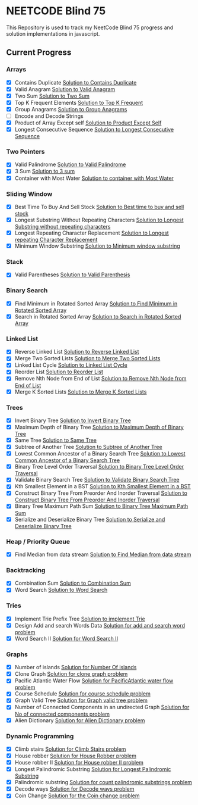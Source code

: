 # NEETCODE Blind 75
This Repository is used to track my NeetCode Blind 75 progress and solution implementations in javascript.

## Current Progress

### Arrays
- [x] Contains Duplicate [Solution to Contains Duplicate](Arrays/containsDuplicate.js)
- [x] Valid Anagram [Solution to Valid Anagram](Arrays/validAnagram.js)
- [x] Two Sum [Solution to Two Sum](Arrays/twoSum.js)
- [x] Top K Frequent Elements [Solution to Top K Frequent](Arrays/topKFrequentElements.js)
- [x] Group Anagrams [Solution to Group Anagrams](Arrays/groupAnagrams.js)
- [ ] Encode and Decode Strings
- [x] Product of Array Except self [Solution to Product Except Self](Arrays/productExceptSelf.js)
- [x] Longest Consecutive Sequence [Solution to Longest Consecutive Sequence](Arrays/longestConsecutive.js)

### Two Pointers
- [x] Valid Palindrome [Solution to Valid Palindrome](TwoPointers/isPalindrome.js)
- [x] 3 Sum [Solution to 3 sum](TwoPointers/threesum.js)
- [x] Container with Most Water [Solution to container with Most Water](TwoPointers/maxArea.js)

### Sliding Window
- [x] Best Time To Buy And Sell Stock [Solution to Best time to buy and sell stock](SlidingWindow/characterReplacement.js)
- [x] Longest Substring Without Repeating Characters [Solution to Longest Substring without repeating characters](SlidingWindow/lengthOfLongestSubstring.js)
- [x] Longest Repeating Character Replacement [Solution to Longest repeating Character Replacement](SlidingWindow/characterReplacement.js)
- [x] Minimum Window Substring [Solution to Minimum window substring](SlidingWindow/minWindow.js)

### Stack
- [x] Valid Parentheses [Solution to Valid Parenthesis](Stack/validParenthesis.js)

### Binary Search
- [x] Find Minimum in Rotated Sorted Array [Solution to Find Minimum in Rotated Sorted Array](BinarySearch/minInRotatedSortedArray.js)
- [x] Search in Rotated Sorted Array [Solution to Search in Rotated Sorted Array](BinarySearch/searchInRotatedSortedArray.js)

### Linked List
- [x] Reverse Linked List [Solution to Reverse Linked List](LinkedList/reverseLinkedList.js)
- [x] Merge Two Sorted Lists [Solution to Merge Two Sorted Lists](LinkedList/mergeTwoSortedLinkedList.js)
- [x] Linked List Cycle [Solution to Linked List Cycle](LinkedList/linkedListCycle.js)
- [x] Reorder List [Solution to Reorder List](LinkedList/reorderLinkedList.js)
- [x] Remove Nth Node from End of List [Solution to Remove Nth Node from End of List](LinkedList/removeNodeFromEndOfLinkedList.js)
- [x] Merge K Sorted Lists [Solution to Merge K Sorted Lists](LinkedList/mergeKSortedLinkedList.js)

### Trees
- [x] Invert Binary Tree [Solution to Invert Binary Tree](Trees/invertBinaryTree.js)
- [x] Maximum Depth of Binary Tree [Solution to Maximum Depth of Binary Tree](Trees/maxDepthOfBinaryTree.js)
- [x] Same Tree [Solution to Same Tree](Trees/sameBinaryTree.js)
- [x] Subtree of Another Tree [Solution to Subtree of Another Tree](Trees/subtreeOfAnotherTree.js)
- [x] Lowest Common Ancestor of a Binary Search Tree [Solution to Lowest Common Ancestor of a Binary Search Tree](Trees/lowestCommonAncestorInBST.js)
- [x] Binary Tree Level Order Traversal [Solution to Binary Tree Level Order Traversal](Trees/binaryTreeLevelOrderTraversal.js)
- [x] Validate Binary Search Tree [Solution to Validate Binary Search Tree](Trees/validBinarySearchTree.js)
- [x] Kth Smallest Element in a BST [Solution to Kth Smallest Element in a BST](Trees/kthsmallestIntegerInBST.js)
- [x] Construct Binary Tree From Preorder And Inorder Traversal [Solution to Construct Binary Tree From Preorder And Inorder Traversal](Trees/constructBinaryTreeFromInorderAndPreorder.js)
- [x] Binary Tree Maximum Path Sum [Solution to Binary Tree Maximum Path Sum](Trees/binaryTreeMaxPathSum.js)
- [x] Serialize and Deserialize Binary Tree [Solution to Serialize and Deserialize Binary Tree](Trees/serializeAndDeserializeBinaryTree.js)

### Heap / Priority Queue
- [x] Find Median from data stream [Solution to Find Median from data stream](Heap/findMedianInADataStream.js)

### Backtracking
- [x] Combination Sum [Solution to Combination Sum](Backtracking/combinationSum.js)
- [x] Word Search [Solution to Word Search](Backtracking/wordSearch.js)

### Tries
- [x] Implement Trie Prefix Tree [Solution to implement Trie](Tries/implementTrie.js) 
- [x] Design Add and search Words Data [Solution for add and search word problem](Tries/addAndSearchWord)
- [x] Word Search II [Solution for Word Search II](Tries/wordSearchII.js)

### Graphs
- [x] Number of islands [Solution for Number Of islands](Graphs/numberOfIslands.js) 
- [x] Clone Graph [Solution for clone graph problem](Graphs/cloneGraph.js)
- [x] Pacific Atlantic Water Flow [Solution for PacificAtlantic water flow problem](Graphs/pacificAtlanticWaterFlow.js)
- [x] Course Schedule [Solution for course schedule problem](Graphs/courseSchedule.js)
- [x] Graph Valid Tree [Solution for Graph valid tree problem](Graphs/validTree.js)
- [x] Number of Connected Components in an undirected Graph [Solution for No of connected components problem](Graphs/countComponents.js)
- [x] Alien Dictionary [Solution for Alien Dictionary problem](Graphs/alienDictionary.js)

### Dynamic Programming
- [x] Climb stairs [Solution for Climb Stairs problem](DynamicProgramming/climbingStairs.js)
- [x] House robber [Solution for House Robber problem](DynamicProgramming/houseRobber.js)
- [x] House robber II [Solution for House robber II problem](DynamicProgramming/houseRobberII.js)
- [x] Longest Palindromic Substring [Solution for Longest Palindromic Substring](DynamicProgramming/longestPalindromicSubstring.js)
- [x] Palindromic substring [Solution for count palindromic substrings problem](DynamicProgramming/palindromicSubstrings.js)
- [x] Decode ways [Solution for Decode ways problem](DynamicProgramming/decodeWays.js)
- [x] Coin Change [Solution for the Coin change problem](DynamicProgramming/coinChange.js)
